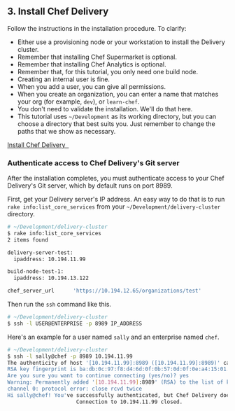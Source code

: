 ## 3. Install Chef Delivery

Follow the instructions in the installation procedure. To clarify:

* Either use a provisioning node or your workstation to install the Delivery cluster.
* Remember that installing Chef Supermarket is optional.
* Remember that installing Chef Analytics is optional.
* Remember that, for this tutorial, you only need one build node.
* Creating an internal user is fine.
* When you add a user, you can give all permissions.
* When you create an organization, you can enter a name that matches your org (for example, `dev`), or `learn-chef`.
* You don't need to validate the installation. We'll do that here.
* This tutorial uses <code class="file-path">~/Development</code> as its working directory, but you can choose a directory that best suits you. Just remember to change the paths that we show as necessary.

<a class='accent-button radius' href='https://docs.chef.io/install_delivery.html' target='_blank'>Install Chef Delivery&nbsp;&nbsp;<i class='fa fa-external-link'></i></a>

### Authenticate access to Chef Delivery's Git server

After the installation completes, you must authenticate access to your Chef Delivery's Git server, which by default runs on port 8989.

First, get your Delivery server's IP address. An easy way to do that is to run `rake info:list_core_services` from your <code class="file-path">~/Development/delivery-cluster</code> directory.

```bash
# ~/Development/delivery-cluster
$ rake info:list_core_services
2 items found

delivery-server-test:
  ipaddress: 10.194.11.99

build-node-test-1:
  ipaddress: 10.194.13.122

chef_server_url      'https://10.194.12.65/organizations/test'
```

Then run the `ssh` command like this.

```bash
# ~/Development/delivery-cluster
$ ssh -l USER@ENTERPRISE -p 8989 IP_ADDRESS
```

Here's an example for a user named `sally` and an enterprise named `chef`.

```bash
# ~/Development/delivery-cluster
$ ssh -l sally@chef -p 8989 10.194.11.99
The authenticity of host '[10.194.11.99]:8989 ([10.194.11.99]:8989)' can't be established.
RSA key fingerprint is ba:db:0c:97:f8:d4:6d:0f:0b:57:0d:0f:0e:a4:15:01.
Are you sure you want to continue connecting (yes/no)? yes
Warning: Permanently added '[10.194.11.99]:8989' (RSA) to the list of known hosts.
channel 0: protocol error: close rcvd twice
Hi sally@chef! You've successfully authenticated, but Chef Delivery does not provide shell access.
                      Connection to 10.194.11.99 closed.
```
